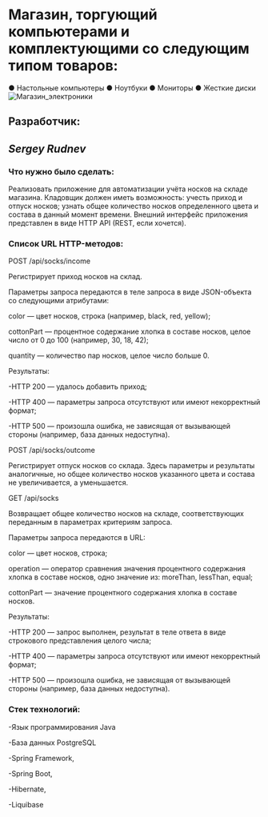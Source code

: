 # Магазин, торгующий компьютерами и комплектующими со следующим типом товаров:
● Настольные компьютеры
● Ноутбуки
● Мониторы
● Жесткие диски
![Магазин_электроники](https://vector-volga.ru/image/data/novosti/Komputer%20shop/KPq-qORcEv8-1.jpg)


## Разработчик:
## *_Sergey Rudnev_*


### Что нужно было сделать:

Реализовать приложение для автоматизации учёта носков на складе магазина. Кладовщик должен иметь возможность:
учесть приход и отпуск носков;
узнать общее количество носков определенного цвета и состава в данный момент времени.
Внешний интерфейс приложения представлен в виде HTTP API (REST, если хочется).

### Список URL HTTP-методов:
POST /api/socks/income

Регистрирует приход носков на склад.

Параметры запроса передаются в теле запроса в виде JSON-объекта со следующими атрибутами:

color — цвет носков, строка (например, black, red, yellow);

cottonPart — процентное содержание хлопка в составе носков, целое число от 0 до 100 (например, 30, 18, 42);

quantity — количество пар носков, целое число больше 0.

Результаты:

-HTTP 200 — удалось добавить приход;

-HTTP 400 — параметры запроса отсутствуют или имеют некорректный формат;

-HTTP 500 — произошла ошибка, не зависящая от вызывающей стороны (например, база данных недоступна).

POST /api/socks/outcome

Регистрирует отпуск носков со склада. Здесь параметры и результаты аналогичные, но общее количество носков указанного цвета и состава не увеличивается, а уменьшается.

GET /api/socks

Возвращает общее количество носков на складе, соответствующих переданным в параметрах критериям запроса.

Параметры запроса передаются в URL:

color — цвет носков, строка;

operation — оператор сравнения значения процентного содержания хлопка в составе носков, одно значение из: moreThan, lessThan, equal;

cottonPart — значение процентного содержания хлопка в составе носков.

Результаты:

-HTTP 200 — запрос выполнен, результат в теле ответа в виде строкового представления целого числа;

-HTTP 400 — параметры запроса отсутствуют или имеют некорректный формат;

-HTTP 500 — произошла ошибка, не зависящая от вызывающей стороны (например, база данных недоступна).


### Стек технологий:
-Язык программирования Java

-База данных PostgreSQL

-Spring Framework,

-Spring Boot,

-Hibernate,

-Liquibase
